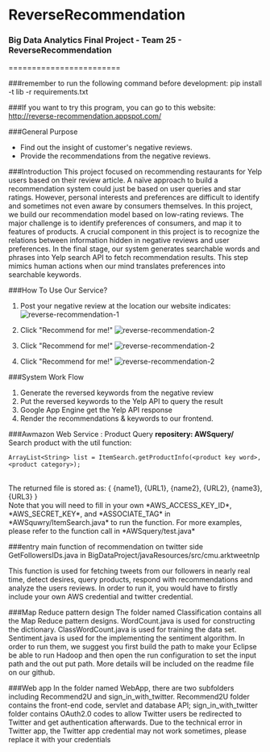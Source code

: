 # ReverseRecommendation
### Big Data Analytics Final Project - Team 25 - ReverseRecommendation
========================

###remember to run the following command before development:
pip install -t lib -r requirements.txt

###If you want to try this program, you can go to this website:
http://reverse-recommendation.appspot.com/

###General Purpose
*  Find out the insight of customer's negative reviews.
*  Provide the recommendations from the negative reviews.

###Introduction
This project focused on recommending restaurants for Yelp users based on their review article. A naïve approach to build a recommendation system could just be based on user queries and star ratings. However, personal interests and preferences are difficult to identify and sometimes not even aware by consumers themselves. In this project, we build our recommendation model based on low-rating reviews. The major challenge is to identify preferences of consumers, and map it to features of products.
A crucial component in this project is to recognize the relations between information hidden in negative reviews and user preferences. In the final stage, our system generates searchable words and phrases into Yelp search API to fetch recommendation results. This step mimics human actions when our mind translates preferences into searchable keywords.

###How To Use Our Service?
   1.   Post your negative review at the location our website indicates:
   ![reverse-recommendation-1](http://i.imgur.com/OxwyVvS.png)

   2.   Click "Recommend for me!"
   ![reverse-recommendation-2](http://i.imgur.com/yxeVb6n.png?1)

   3.   Click "Recommend for me!"
   ![reverse-recommendation-2](http://i.imgur.com/1chsr5o.png)

   4.   Click "Recommend for me!"
   ![reverse-recommendation-2](http://i.imgur.com/1chsr5o.png)



###System Work Flow
   1.   Generate the reversed keywords from the negative review
   2.   Put the reversed keywords to the Yelp API to query the result
   3.   Google App Engine get the Yelp API response
   4.   Render the recommendations & keywords to our frontend.

###Awmazon Web Service : Product Query
   **repositery: AWSquery/<br>**
Search product with the util function:
```
ArrayList<String> list = ItemSearch.getProductInfo(<product key word>, <product category>);
```
<br>
 The returned file is stored as: { {name1}, {URL1}, {name2}, {URL2}, {name3}, {URL3} }<br>  Note that you will need to fill in your own *AWS_ACCESS_KEY_ID*, *AWS_SECRET_KEY*, and *ASSOCIATE_TAG* in *AWSquwry/ItemSearch.java* to run the function. For more examples, please refer to the function call in *AWSquery/test.java*<br>

###entry main function of recommendation on twitter side
GetFollowersIDs.java in BigDataProject/javaResources/src/cmu.arktweetnlp

This function is used for fetching tweets from our followers in nearly real time, detect desires, query products, respond with recommendations and analyze the users reviews. In order to run it, you would have to firstly include your own AWS credential and twitter credential. 
   
###Map Reduce pattern design
The folder named Classification contains all the Map Reduce pattern designs. WordCount.java is used for constructing the dictionary. ClassWordCount.java is used for training the data set.  Sentiment.java is used for the implementing the sentiment algorithm. In order to run them, we suggest you first build the path to make your Eclipse be able to run Hadoop and then open the run configuration to set the input path and the out put path. More details will be included on the readme file on our github.

###Web app
In the folder named WebApp, there are two subfolders including Recommend2U and sign_in_with_twitter. Recommend2U folder contains the front-end code, servlet and database API; sign_in_with_twitter folder contains OAuth2.0 codes to allow Twitter users be redirected to Twitter and get authentication afterwards. Due to the technical error in Twitter app, the Twitter app credential may not work sometimes, please replace it with your credentials

